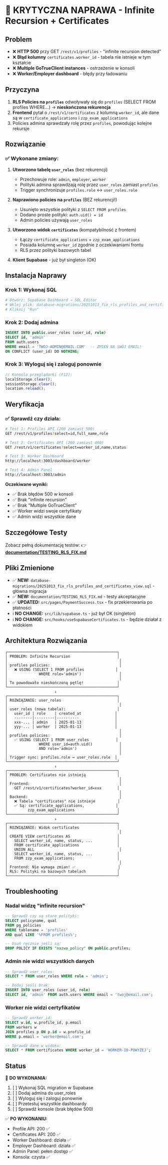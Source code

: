 # 🚨 KRYTYCZNA NAPRAWA - Infinite Recursion + Certificates

## Problem

- ❌ **HTTP 500** przy GET `/rest/v1/profiles` - "infinite recursion detected"
- ❌ **Błąd kolumny** `certificates.worker_id` - tabela nie istnieje w tym kształcie
- ❌ **Multiple GoTrueClient instances** - ostrzeżenie w konsoli
- ❌ **Worker/Employer dashboard** - błędy przy ładowaniu

## Przyczyna

1. **RLS Policies na `profiles`** odwoływały się do `profiles` (SELECT FROM profiles WHERE...) → **nieskończona rekurencja**
2. **Frontend** pytał o `/rest/v1/certificates` z kolumną `worker_id`, ale dane są w `certificate_applications` i `zzp_exam_applications`
3. Policies admina sprawdzały rolę przez `profiles`, powodując kolejne rekursje

## Rozwiązanie

### ✅ Wykonane zmiany:

1. **Utworzono tabelę `user_roles`** (bez rekurencji)
   - Przechowuje role: `admin`, `employer`, `worker`
   - Polityki admina sprawdzają rolę przez `user_roles` zamiast `profiles`
   - Trigger synchronizuje `profiles.role` ↔ `user_roles.role`

2. **Naprawiono policies na `profiles`** (BEZ rekurencji!)
   - Usunięto wszystkie polityki z `SELECT FROM profiles`
   - Dodano proste polityki: `auth.uid() = id`
   - Admin policies używają `user_roles`

3. **Utworzono widok `certificates`** (kompatybilność z frontem)
   - Łączy `certificate_applications` + `zzp_exam_applications`
   - Posiada kolumnę `worker_id` zgodnie z oczekiwaniami frontu
   - RLS przez polityki bazowych tabel

4. **Klient Supabase** - już był singleton (OK)

## Instalacja Naprawy

### Krok 1: Wykonaj SQL

```bash
# Otwórz: Supabase Dashboard → SQL Editor
# Wklej plik: database-migrations/20251013_fix_rls_profiles_and_certificates_view.sql
# Kliknij "Run"
```

### Krok 2: Dodaj admina

```sql
INSERT INTO public.user_roles (user_id, role)
SELECT id, 'admin'
FROM auth.users
WHERE email = 'TWOJ-ADMIN@EMAIL.COM'  -- ZMIEŃ NA SWÓJ EMAIL!
ON CONFLICT (user_id) DO NOTHING;
```

### Krok 3: Wyloguj się i zaloguj ponownie

```javascript
// Konsola przeglądarki (F12):
localStorage.clear();
sessionStorage.clear();
location.reload();
```

## Weryfikacja

### ✅ Sprawdź czy działa:

```bash
# Test 1: Profiles API (200 zamiast 500)
GET /rest/v1/profiles?select=id,full_name,role

# Test 2: Certificates API (200 zamiast 400)
GET /rest/v1/certificates?select=worker_id,name,status

# Test 3: Worker Dashboard
http://localhost:3003/dashboard/worker

# Test 4: Admin Panel
http://localhost:3003/admin
```

**Oczekiwane wyniki:**
- ✅ Brak błędów 500 w konsoli
- ✅ Brak "infinite recursion"
- ✅ Brak "Multiple GoTrueClient"
- ✅ Worker widzi swoje certyfikaty
- ✅ Admin widzi wszystkie dane

## Szczegółowe Testy

Zobacz pełną dokumentację testów:
👉 **[documentation/TESTING_RLS_FIX.md](documentation/TESTING_RLS_FIX.md)**

## Pliki Zmienione

- ✅ **NEW:** `database-migrations/20251013_fix_rls_profiles_and_certificates_view.sql` - główna migracja
- ✅ **NEW:** `documentation/TESTING_RLS_FIX.md` - testy akceptacyjne
- ✅ **UPDATED:** `src/pages/PaymentSuccess.tsx` - fix przekierowania po płatności
- ℹ️ **NO CHANGE:** `src/lib/supabase.ts` - już był OK (singleton)
- ℹ️ **NO CHANGE:** `src/hooks/useSupabaseCertificates.ts` - będzie działał z widokiem

## Architektura Rozwiązania

```
┌─────────────────────────────────────────────────┐
│ PROBLEM: Infinite Recursion                     │
│                                                  │
│ profiles policies:                               │
│   ❌ USING (SELECT 1 FROM profiles              │
│              WHERE role='admin')                 │
│                                                  │
│ To powodowało nieskończoną pętlę!               │
└─────────────────────────────────────────────────┘
                      ↓
┌─────────────────────────────────────────────────┐
│ ROZWIĄZANIE: user_roles                         │
│                                                  │
│ user_roles (nowa tabela):                       │
│   user_id | role    | created_at               │
│   --------|---------|----------                │
│   xxx-... | admin   | 2025-01-13               │
│   yyy-... | worker  | 2025-01-13               │
│                                                  │
│ profiles policies:                               │
│   ✅ USING (SELECT 1 FROM user_roles            │
│              WHERE user_id=auth.uid()            │
│              AND role='admin')                   │
│                                                  │
│ Trigger sync: profiles.role ↔ user_roles.role  │
└─────────────────────────────────────────────────┘
                      ↓
┌─────────────────────────────────────────────────┐
│ PROBLEM: Certificates nie istnieją              │
│                                                  │
│ Frontend:                                        │
│   GET /rest/v1/certificates?worker_id=xxx       │
│                                                  │
│ Backend:                                         │
│   ❌ Tabela "certificates" nie istnieje          │
│   ✅ Są: certificate_applications,              │
│         zzp_exam_applications                   │
└─────────────────────────────────────────────────┘
                      ↓
┌─────────────────────────────────────────────────┐
│ ROZWIĄZANIE: Widok certificates                 │
│                                                  │
│ CREATE VIEW certificates AS                     │
│   SELECT worker_id, name, status, ...           │
│   FROM certificate_applications                 │
│   UNION ALL                                      │
│   SELECT worker_id, name, status, ...           │
│   FROM zzp_exam_applications;                   │
│                                                  │
│ Frontend: Nie wymaga zmian! ✅                   │
│ RLS: Polityki na bazowych tabelach              │
└─────────────────────────────────────────────────┘
```

## Troubleshooting

### Nadal widzę "infinite recursion"

```sql
-- Sprawdź czy są stare polityki:
SELECT policyname, qual
FROM pg_policies
WHERE tablename = 'profiles'
AND qual LIKE '%FROM profiles%';

-- Usuń ręcznie jeśli są:
DROP POLICY IF EXISTS "nazwa_policy" ON public.profiles;
```

### Admin nie widzi wszystkich danych

```sql
-- Sprawdź user_roles:
SELECT * FROM user_roles WHERE role = 'admin';

-- Dodaj jeśli brak:
INSERT INTO user_roles (user_id, role)
SELECT id, 'admin' FROM auth.users WHERE email = 'twoj@email.com';
```

### Worker nie widzi certyfikatów

```sql
-- Sprawdź worker_id:
SELECT w.id, w.profile_id, p.email
FROM workers w
JOIN profiles p ON p.id = w.profile_id
WHERE p.email = 'worker@email.com';

-- Sprawdź dane w widoku:
SELECT * FROM certificates WHERE worker_id = 'WORKER-ID-POWYŻEJ';
```

## Status

🎯 **DO WYKONANIA:**
1. [ ] Wykonaj SQL migration w Supabase
2. [ ] Dodaj admina do user_roles
3. [ ] Wyloguj się i zaloguj ponownie
4. [ ] Przetestuj wszystkie dashboardy
5. [ ] Sprawdź konsole (brak błędów 500)

✅ **PO WYKONANIU:**
- Profile API: 200 ✅
- Certificates API: 200 ✅
- Worker Dashboard: działa ✅
- Employer Dashboard: działa ✅
- Admin Panel: pełen dostęp ✅
- Konsola: czysta ✅
